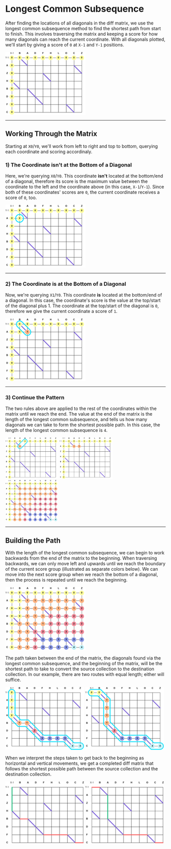 # Longest Common Subsequence

After finding the locations of all diagonals in the diff matrix, we use the longest common subsequence method to find the shortest path from start to finish. This involves traversing the matrix and keeping a score for how many diagonals can reach the current coordinate. With all diagonals plotted, we'll start by giving a score of `0` at `X-1` and `Y-1` positions.

<img src="images/badfhlocz-grid-lcs-partial-1.jpg" width="50%" height="50%">

-----

## Working Through the Matrix

Starting at `X0`/`Y0`, we'll work from left to right and top to bottom, querying each coordinate and scoring accordinaly.

### 1) The Coordinate isn't at the Bottom of a Diagonal

Here, we're querying `X0`/`Y0`. This coordinate **isn't** located at the bottom/end of a diagonal, therefore its score is the maximum value between the coordinate to the left and the coordinate above (in this case, `X-1`/`Y-1`). Since both of these coordinates' scores are `0`, the current coordinate receives a score of `0`, too.

<img src="images/badfhlocz-grid-lcs-partial-2.jpg" width="50%" height="50%">

-----

### 2) The Coordinate is at the Bottom of a Diagonal

Now, we're querying `X1`/`Y0`. This coordinate **is** located at the bottom/end of a diagonal. In this case, the coordinate's score is the value at the top/start of the diagonal plus 1. The coordinate at the top/start of the diagonal is `0`, therefore we give the current coordinate a score of `1`.

<img src="images/badfhlocz-grid-lcs-partial-3.jpg" width="50%" height="50%">

-----

### 3) Continue the Pattern

The two rules above are applied to the rest of the coordinates within the matrix until we reach the end. The value at the end of the matrix is the length of the longest common subsequence, and tells us how many diagonals we can take to form the shortest possible path. In this case, the length of the longest common subsequence is `4`.

<img src="images/badfhlocz-grid-lcs-partial-4.jpg" width="33%" height="33%"> <img src="images/badfhlocz-grid-lcs-partial-5.jpg" width="33%" height="33%"> <img src="images/badfhlocz-grid-lcs-complete.jpg" width="33%" height="33%">

-----

## Building the Path

With the length of the longest common subsequence, we can begin to work backwards from the end of the matrix to the beginning. When traversing backwards, we can only move left and upwards until we reach the boundary of the current score group (illustrated as separate colors below). We can move into the next score group when we reach the bottom of a diagonal, then the process is repeated until we reach the beginning.

<img src="images/badfhlocz-grid-lcs-complete.jpg" width="50%" height="50%">

The path taken between the end of the matrix, the diagonals found via the longest common subsequence, and the beginning of the matrix, will be the shortest path to take to convert the source collection to the destination collection. In our example, there are two routes with equal length; either will suffice.

<img src="images/badfhlocz-grid-lcs-complete-path-1.jpg" width="49%" height="49%"> <img src="images/badfhlocz-grid-lcs-complete-path-2.jpg" width="49%" height="49%">

When we interpret the steps taken to get back to the beginning as horizontal and vertical movements, we get a completed diff matrix that follows the shortest possible path between the source collection and the destination collection.

<img src="images/badfhlocz-grid-path-fastest-1.jpg" width="49%" height="49%"> <img src="images/badfhlocz-grid-path-fastest-2.jpg" width="49%" height="49%">
